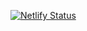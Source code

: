 [![Netlify Status](https://api.netlify.com/api/v1/badges/535490d8-5855-4de9-adc6-57cafc3fc6e8/deploy-status)](https://app.netlify.com/projects/flota2025/deploys)
